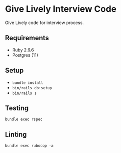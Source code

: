 # Give Lively Interview Code

Give Lively code for interview process.

## Requirements

- Ruby 2.6.6
- Postgres (11)

## Setup

- `bundle install`
- `bin/rails db:setup`
- `bin/rails s`

## Testing

`bundle exec rspec`

## Linting

`bundle exec rubocop -a`

